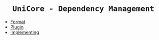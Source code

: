 <div align="center">

# `UniCore - Dependency Management`

</div>

- [Format](format.md)
- [Plugin](plugin.md)
- [Implementing](implementing.md)